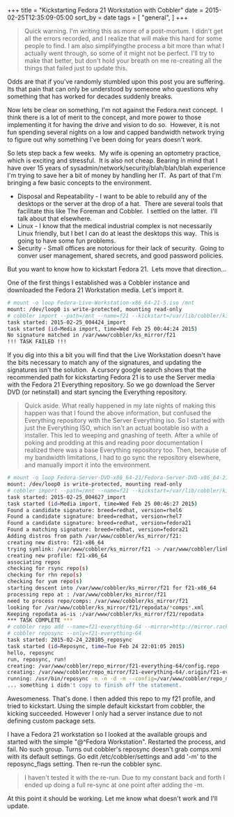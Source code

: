 +++
title = "Kickstarting Fedora 21 Workstation with Cobbler"
date = 2015-02-25T12:35:09-05:00
sort_by = date
tags = [
  "general",
]
+++
> Quick warning. I'm writing this as more of a post-mortum. I didn't get all the errors recorded, and I realize that will make this hard for some people to find. I am also simplifyingthe process a bit more than what I actually went through, so some of it might not be perfect. I'll try to make that better, but don't hold your breath on me re-creating all the things that failed just to update this.

Odds are that if you've randomly stumbled upon this post you are suffering.  Its that pain that can only be understood by someone who questions why something that has worked for decades suddenly breaks.

Now lets be clear on something, I'm not against the Fedora.next concept.  I think there is a lot of merit to the concept, and more power to those implementing it for having the drive and vision to do so.  However, it is not fun spending several nights on a low and capped bandwidth network trying to figure out why something I've been doing for years doesn't work.

So lets step back a few weeks.  My wife is opening an optometry practice, which is exciting and stressful.  It is also not cheap. Bearing in mind that I have over 15 years of sysadmin/network/security/blah/blah/blah experience I'm trying to save her a bit of money by handling her IT.  As part of that I'm bringing a few basic concepts to the environment.

* Disposal and Repeatability - I want to be able to rebuild any of the desktops or the server at the drop of a hat.  There are several tools that facilitate this like The Foreman and Cobbler.  I settled on the latter.  I'll talk about that elsewhere.
* Linux - I know that the medical industrial complex is not necessarily Linux friendly, but I bet I can do at least the desktops this way.  This is going to have some fun problems.
* Security - Small offices are notorious for their lack of security.  Going to conver user management, shared secrets, and good password policies.

But you want to know how to kickstart Fedora 21.  Lets move that direction...

One of the first things I established was a Cobbler instance and downloaded the Fedora 21 Workstation media. Let's import it.

```bash
# mount -o loop Fedora-Live-Workstation-x86_64-21-5.iso /mnt
mount: /dev/loop0 is write-protected, mounting read-only
# cobbler import --path=/mnt --name=f21 --kickstart=/var/lib/cobbler/kickstarts/default.ks
task started: 2015-02-25_004424_import
task started (id=Media import, time=Wed Feb 25 00:44:24 2015)
No signature matched in /var/www/cobbler/ks_mirror/f21
!!! TASK FAILED !!!
```

If you dig into this a bit you will find that the Live Workstation doesn't have the bits necessary to match any of the signatures, and updating the signatures isn't the solution.  A cursory google search shows that the recommended path for kickstarting Fedora 21 is to use the Server media with the Fedora 21 Everything repository. So we go download the Server DVD (or netinstall) and start syncing the Everything repository.

> Quick aside. What really happened in my late nights of making this happen was that I found the above information, but confused the Everything repository with the Server Everything iso. So I started with just the Everything ISO, which isn't an actual bootable iso with a installer. This led to weeping and gnashing of teeth. After a while of poking and prodding at this and reading poor documentation I realized there was a base Everything repository too. Then, because of my bandwidth limitations, I had to go sync the repository elsewhere, and manually import it into the environment.

```bash
# mount -o loop Fedora-Server-DVD-x86_64-21/Fedora-Server-DVD-x86_64-21.iso /mnt
mount: /dev/loop0 is write-protected, mounting read-only
# cobbler import --path=/mnt --name=f21 --kickstart=/var/lib/cobbler/kickstarts/default.ks
task started: 2015-02-25_004627_import
task started (id=Media import, time=Wed Feb 25 00:46:27 2015)
Found a candidate signature: breed=redhat, version=rhel6
Found a candidate signature: breed=redhat, version=rhel7
Found a candidate signature: breed=redhat, version=fedora21
Found a matching signature: breed=redhat, version=fedora21
Adding distros from path /var/www/cobbler/ks_mirror/f21:
creating new distro: f21-x86_64
trying symlink: /var/www/cobbler/ks_mirror/f21 -> /var/www/cobbler/links/f21-x86_64
creating new profile: f21-x86_64
associating repos
checking for rsync repo(s)
checking for rhn repo(s)
checking for yum repo(s)
starting descent into /var/www/cobbler/ks_mirror/f21 for f21-x86_64
processing repo at : /var/www/cobbler/ks_mirror/f21
need to process repo/comps: /var/www/cobbler/ks_mirror/f21
looking for /var/www/cobbler/ks_mirror/f21/repodata/*comps*.xml
Keeping repodata as-is :/var/www/cobbler/ks_mirror/f21/repodata
*** TASK COMPLETE ***
# cobbler repo add --name=f21-everything-64 --mirror=http://mirror.rackspace.com/fedora/releases/21/Everything/x86_64/os/ --arch-x86_64 --breed-yum
# cobbler reposync --only=f21-everything-64
task started: 2015-02-24_220105_reposync
task started (id=Reposync, time=Tue Feb 24 22:01:05 2015)
hello, reposync
run, reposync, run!
creating: /var/www/cobbler/repo_mirror/f21-everything-64/config.repo
creating: /var/www/cobbler/repo_mirror/f21-everything-64/.origin/f21-everything-64.repo
running: /usr/bin/reposync -n -n -d -m --config=/var/www/cobbler/repo_mirror/f21-everything-64/.origin/fedora-21-everything-64.repo --repoid=f21-everything-64 --download_path=/var/www/cobbler/repo_mirror -a x86_64
... something i didn't copy to finish off the statement.
```

Awesomeness. That's done. I then added this repo to my f21 profile, and tried to kickstart. Using the simple default kickstart from cobbler, the kicking succeeded. However I only had a server instance due to not defining custom package sets.

I have a Fedora 21 workstation so I looked at the available groups and started with the simple "@^Fedora Workstation". Restarted the process, and fail. No such group. Turns out cobbler's reposync doesn't grab comps.xml with its default settings. Go edit /etc/cobbler/settings and add '-m' to the reposync_flags setting. Then re-run the cobbler sync.

> I haven't tested it with the re-run. Due to my constant back and forth I ended up doing a full re-sync at one point after adding the -m.

At this point it should be working. Let me know what doesn't work and I'll update.
